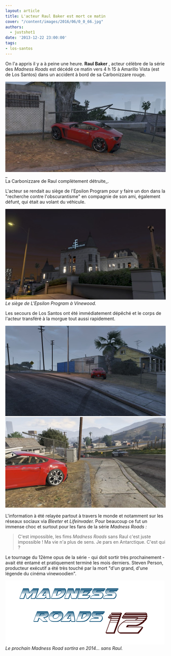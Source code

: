 ```yaml
---
layout: article
title: L'acteur Raul Baker est mort ce matin
cover: "/content/images/2016/06/0_0_66.jpg"
authors:
  - justshot1
date: '2013-12-22 23:00:00'
tags:
- los-santos
---
```


On l'a appris il y a à peine une heure. **Raul Baker** , acteur célèbre de la série des _Madness Roads_ est décédé ce matin vers 4 h 15 à Amarillo Vista (est de Los Santos) dans un accident à bord de sa Carbonizzare rouge.

![](/content/images/2016/06/0_0%20%282%29_4.jpg)\_  
La Carbonizzare de Raul complètement détruite\_.

L'acteur se rendait au siège de l'Epsilon Program pour y faire un don dans la "recherche contre l'obscurantisme" en compagnie de son ami, également défunt, qui était au volant du véhicule.

![Le siège de L'Epsilon Program à Vinewood.](/content/images/2016/06/0_0%20%284%29_4.jpg)
_Le siège de L'Epsilon Program à Vinewood._

Les secours de Los Santos ont été immédiatement dépêché et le corps de l'acteur transféré à la morgue tout aussi rapidement.

![](/content/images/2016/06/0_0%20%283%29_5.jpg)
![](/content/images/2016/06/0_0%20%281%29_7.jpg)

L'information à été relayée partout à travers le monde et notamment sur les réseaux sociaux via _Bleeter_ et _Lifeinvader._ Pour beaucoup ce fut un immense choc et surtout pour les fans de la série _Madness Roads :_

> C'est impossible, les fims _Madness Roads_ sans Raul c'est juste impossible ! Ma vie n'a plus de sens. Je pars en Antarctique. C'est qui ?

Le tournage du 12ème opus de la série - qui doit sortir très prochainement - avait été entamé et pratiquement terminé les mois derniers. Steven Person, producteur exécutif a été très touché par la mort "d'un grand, d'une légende du cinéma vinewoodien".

![Le prochain Madness Road sortira en 2014... sans Raul.](/content/images/2016/06/Sans%20titre-1.png)
_Le prochain Madness Road sortira en 2014... sans Raul._
